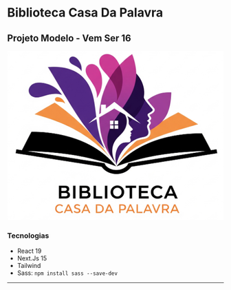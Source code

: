 # Biblioteca Casa Da Palavra
## Projeto Modelo - Vem Ser 16

![Logotipo da Biblioteca](./public/logo_bi.png)

### Tecnologias
- React 19
- Next.Js 15
- Tailwind
- Sass: `npm install sass --save-dev`

_________________________________________________